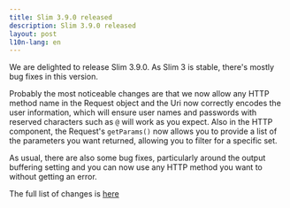 ```yaml
---
title: Slim 3.9.0 released
description: Slim 3.9.0 released
layout: post
l10n-lang: en
---
```


We are delighted to release Slim 3.9.0. As Slim 3 is stable, there's mostly bug fixes in this version.

Probably the most noticeable changes are that we now allow any HTTP method name in the Request object and the Uri now correctly encodes the user information, which will ensure user names and passwords with reserved characters such as `@` will work as you expect. Also in the HTTP component, the Request's `getParams()` now allows you to provide a list of the parameters you want returned, allowing you to filter for a specific set.

As usual, there are also some bug fixes, particularly around the output buffering setting and you can now use any HTTP method you want to without getting an error.

The full list of changes is [here](https://github.com/slimphp/Slim/issues?q=milestone%3A3.9.0+is%3Aclosed)
